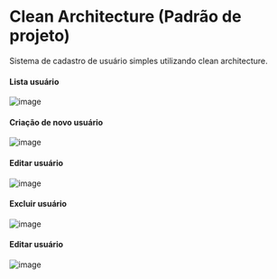 # Clean Architecture (Padrão de projeto)

Sistema de cadastro de usuário simples utilizando clean architecture. 

<h4> Lista usuário </h4>

![image](https://user-images.githubusercontent.com/99044436/210408554-741d103c-e593-471e-9d5b-945a9ad3d768.png)

<h4> Criação de novo usuário </h4>

![image](https://user-images.githubusercontent.com/99044436/210408734-714f6681-2104-4c92-bf25-5f037375c85b.png)

<h4> Editar usuário </h4>

![image](https://user-images.githubusercontent.com/99044436/210408045-2f3edbf2-8fc0-44cd-9745-31e032fa8d57.png)

<h4> Excluir usuário </h4>

![image](https://user-images.githubusercontent.com/99044436/210408210-da5d8f28-e942-44c2-8bf5-404812606ae6.png)

<h4> Editar usuário </h4>

![image](https://user-images.githubusercontent.com/99044436/210408931-b708067e-a2f6-4ebc-8577-fa77c1fc721b.png)

